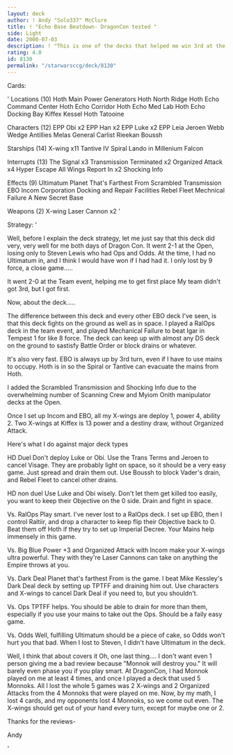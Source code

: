 ```yaml
---
layout: deck
author: ! Andy "Solo337" McClure
title: ! "Echo Base Beatdown- DragonCon tested "
side: Light
date: 2000-07-03
description: ! "This is one of the decks that helped me win 3rd at the DragonCon Open event and first (individually) in the Team Event. In the Open, it went 2-1, it's only loss to Steven Lewis who played Ops and Odds. It also went 2-0 at the Team event the next day."
rating: 4.0
id: 8130
permalink: "/starwarsccg/deck/8130"
---
```

Cards: 

'
Locations (10)
Hoth Main Power Generators
Hoth North Ridge
Hoth Echo Command Center
Hoth Echo Corridor
Hoth Echo Med Lab
Hoth Echo Docking Bay
Kiffex
Kessel
Hoth
Tatooine

Characters (12)
EPP Obi x2
EPP Han x2
EPP Luke x2
EPP Leia
Jeroen Webb
Wedge Antillies
Melas
General Carlist Rieekan
Boussh

Starships (14)
X-wing x11
Tantive IV
Spiral
Lando in Millenium Falcon

Interrupts (13)
The Signal x3
Transmission Terminated x2
Organized Attack x4
Hyper Escape
All Wings Report In x2
Shocking Info

Effects (9)
Ultimatum
Planet That's Farthest From
Scrambled Transmission
EBO
Incom Corporation
Docking and Repair Facilities
Rebel Fleet
Mechnical Failure
A New Secret Base

Weapons (2)
X-wing Laser Cannon x2
'

Strategy: '


Well, before I explain the deck strategy, let me just say that this deck did very, very well for me both days of Dragon Con. It went 2-1 at the Open, losing only to Steven Lewis who had Ops and Odds. At the time, I had no Ultimatum in, and I think I would have won if I had had it. I only lost by 9 force, a close game.....

It went 2-0 at the Team event, helping me to get first place My team didn't got 3rd, but I got first.

Now, about the deck.....

The difference between this deck and every other EBO deck I've seen, is that this deck fights on the ground as well as in space. I played a RalOps deck in the team event, and played Mechanical Failure to beat Igar in Tempest 1 for like 8 force. The deck can keep up with almost any DS deck on the ground to sastisfy Battle Order or block drains or whatever.

It's also very fast. EBO is always up by 3rd turn, even if I have to use mains to occupy. Hoth is in so the Spiral or Tantive can evacuate the mains from Hoth.

I added the Scrambled Transmission and Shocking Info due to the overwhelming number of Scanning Crew and Myiom Onith manipulator decks at the Open.

Once I set up Incom and EBO, all my X-wings are deploy 1, power 4, ability 2. Two X-wings at Kiffex is 13 power and a destiny draw, without Organized Attack.

Here's what I do against major deck types

HD Duel
Don't deploy Luke or Obi. Use the Trans Terms and Jeroen to cancel Visage. They are probably light on space, so it should be a very easy game. Just spread and drain them out. Use Boussh to block Vader's drain, and Rebel Fleet to cancel other drains.

HD non duel
Use Luke and Obi wisely. Don't let them get killed too easily, you want to keep their Objective on the 0 side. Drain and fight in space.

Vs. RalOps
Play smart. I've never lost to a RalOps deck. I set up EBO, then I control Raltiir, and drop a character to keep flip their Objective back to 0. Beat them off Hoth if they try to set up Imperial Decree. Your Mains help immensely in this game.

Vs. Big Blue
Power +3 and Organized Attack with Incom make your X-wings ultra powerful. They with they're Laser Cannons can take on anything the Empire throws at you.

Vs. Dark Deal
Planet that's farthest From is the game. I beat Mike Kessley's Dark Deal deck by setting up TPTFF and draining him out. Use characters and X-wings to cancel Dark Deal if you need to, but you shouldn't.

Vs. Ops
TPTFF helps. You should be able to drain for more than them, especially if you use your mains to take out the Ops. Should be a faily easy game.

Vs. Odds
Well, fulfilling Ultimatum should be a piece of cake, so Odds won't hurt you that bad. When I lost to Steven, I didn't have Ultimatum in the deck.


Well, I think that about covers it Oh, one last thing.... I don't want even 1 person giving me a bad review because "Monnok will destroy you." It will barely even phase you if you play smart. At DragonCon, I had Monnok played on me at least 4 times, and once I played a deck that used 5 Monnoks. All I lost the whole 5 games was 2 X-wings and 2 Organized Attacks from the 4 Monnoks that were played on me. Now, by my math, I lost 4 cards, and my opponents lost 4 Monnoks, so we come out even. The X-wings should get out of your hand every turn, except for maybe one or 2.

Thanks for the reviews-

Andy


'
